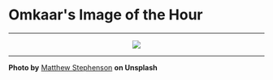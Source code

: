# Omkaar's Image of the Hour

---

<div align="center">

<a href="https://unsplash.com/photos/two-penguins-are-cuddling-among-their-flock-bypJE3Fxpaw">
  <img src="https://images.unsplash.com/photo-1746311507414-bce6f67abb44?crop=entropy&cs=tinysrgb&fit=max&fm=jpg&ixid=M3w3NjA2Nzh8MHwxfHJhbmRvbXx8fHx8fHx8fDE3NTE1NDA0MDB8&ixlib=rb-4.1.0&q=80&w=1080" style="max-width:100%; height:auto;">
</a>



</div>

---

**Photo by** [Matthew Stephenson](https://unsplash.com/@matthewryanstephenson) **on Unsplash**
